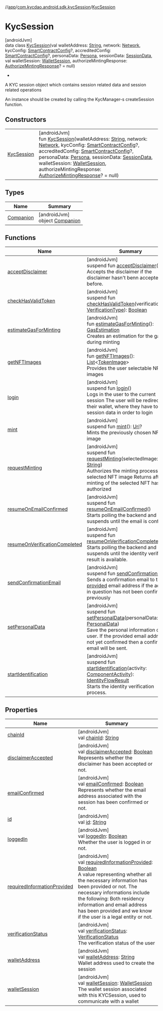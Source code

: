 //[app](../../../index.md)/[com.kycdao.android.sdk.kycSession](../index.md)/[KycSession](index.md)

# KycSession

[androidJvm]\
data class [KycSession](index.md)(val walletAddress: [String](https://kotlinlang.org/api/latest/jvm/stdlib/kotlin/-string/index.html), network: [Network](../../com.kycdao.android.sdk.model/-network/index.md), kycConfig: [SmartContractConfig](../../com.kycdao.android.sdk.model/-smart-contract-config/index.md)?, accreditedConfig: [SmartContractConfig](../../com.kycdao.android.sdk.model/-smart-contract-config/index.md)?, personaData: [Persona](../../com.kycdao.android.sdk.model/-persona/index.md), sessionData: [SessionData](../../com.kycdao.android.sdk.model/-session-data/index.md), val walletSession: [WalletSession](../../com.kycdao.android.sdk.wallet/-wallet-session/index.md), authorizeMintingResponse: [AuthorizeMintingResponse](../../com.kycdao.android.sdk.dto/-authorize-minting-response/index.md)? = null)

- 

A KYC session object which contains session related data and session related operations

An instance should be created by calling the KycManager-s createSession function.

## Constructors

| | |
|---|---|
| [KycSession](-kyc-session.md) | [androidJvm]<br>fun [KycSession](-kyc-session.md)(walletAddress: [String](https://kotlinlang.org/api/latest/jvm/stdlib/kotlin/-string/index.html), network: [Network](../../com.kycdao.android.sdk.model/-network/index.md), kycConfig: [SmartContractConfig](../../com.kycdao.android.sdk.model/-smart-contract-config/index.md)?, accreditedConfig: [SmartContractConfig](../../com.kycdao.android.sdk.model/-smart-contract-config/index.md)?, personaData: [Persona](../../com.kycdao.android.sdk.model/-persona/index.md), sessionData: [SessionData](../../com.kycdao.android.sdk.model/-session-data/index.md), walletSession: [WalletSession](../../com.kycdao.android.sdk.wallet/-wallet-session/index.md), authorizeMintingResponse: [AuthorizeMintingResponse](../../com.kycdao.android.sdk.dto/-authorize-minting-response/index.md)? = null) |

## Types

| Name | Summary |
|---|---|
| [Companion](-companion/index.md) | [androidJvm]<br>object [Companion](-companion/index.md) |

## Functions

| Name | Summary |
|---|---|
| [acceptDisclaimer](accept-disclaimer.md) | [androidJvm]<br>suspend fun [acceptDisclaimer](accept-disclaimer.md)()<br>Accepts the disclaimer if the disclaimer hasn't benn accepted before. |
| [checkHasValidToken](check-has-valid-token.md) | [androidJvm]<br>suspend fun [checkHasValidToken](check-has-valid-token.md)(verificationType: [VerificationType](../../com.kycdao.android.sdk.model/-verification-type/index.md)): [Boolean](https://kotlinlang.org/api/latest/jvm/stdlib/kotlin/-boolean/index.html) |
| [estimateGasForMinting](estimate-gas-for-minting.md) | [androidJvm]<br>fun [estimateGasForMinting](estimate-gas-for-minting.md)(): [GasEstimation](../../com.kycdao.android.sdk.model/-gas-estimation/index.md)<br>Creates an estimation for the gas fees during minting |
| [getNFTImages](get-n-f-t-images.md) | [androidJvm]<br>fun [getNFTImages](get-n-f-t-images.md)(): [List](https://kotlinlang.org/api/latest/jvm/stdlib/kotlin.collections/-list/index.html)&lt;[TokenImage](../../com.kycdao.android.sdk.model/-token-image/index.md)&gt;<br>Provides the user selectable NFT images |
| [login](login.md) | [androidJvm]<br>suspend fun [login](login.md)()<br>Logs in the user to the current session The user will be redirected to their wallet, where they have to sign a session data in order to login |
| [mint](mint.md) | [androidJvm]<br>suspend fun [mint](mint.md)(): [Uri](https://developer.android.com/reference/kotlin/android/net/Uri.html)?<br>Mints the previously chosen NFT image |
| [requestMinting](request-minting.md) | [androidJvm]<br>suspend fun [requestMinting](request-minting.md)(selectedImage: [String](https://kotlinlang.org/api/latest/jvm/stdlib/kotlin/-string/index.html))<br>Authorizes the minting process for a selected NFT image Returns after the minting of the selected NFT has been authorized |
| [resumeOnEmailConfirmed](resume-on-email-confirmed.md) | [androidJvm]<br>suspend fun [resumeOnEmailConfirmed](resume-on-email-confirmed.md)()<br>Starts polling the backend and suspends until the email is confirmed. |
| [resumeOnVerificationCompleted](resume-on-verification-completed.md) | [androidJvm]<br>suspend fun [resumeOnVerificationCompleted](resume-on-verification-completed.md)()<br>Starts polling the backend and suspends until the identity verification result is available. |
| [sendConfirmationEmail](send-confirmation-email.md) | [androidJvm]<br>suspend fun [sendConfirmationEmail](send-confirmation-email.md)()<br>Sends a confirmation email to the [provided](set-personal-data.md) email address if the address in question has not been confirmed previously |
| [setPersonalData](set-personal-data.md) | [androidJvm]<br>suspend fun [setPersonalData](set-personal-data.md)(personalData: [PersonalData](../../com.kycdao.android.sdk.model/-personal-data/index.md))<br>Save the personal information of the user. If the provided email address is not yet confirmed then a confirmation email will be sent. |
| [startIdentification](start-identification.md) | [androidJvm]<br>suspend fun [startIdentification](start-identification.md)(activity: [ComponentActivity](https://developer.android.com/reference/kotlin/androidx/activity/ComponentActivity.html)): [IdentityFlowResult](../../com.kycdao.android.sdk.model/-identity-flow-result/index.md)<br>Starts the identity verification process. |

## Properties

| Name | Summary |
|---|---|
| [chainId](chain-id.md) | [androidJvm]<br>val [chainId](chain-id.md): [String](https://kotlinlang.org/api/latest/jvm/stdlib/kotlin/-string/index.html) |
| [disclaimerAccepted](disclaimer-accepted.md) | [androidJvm]<br>val [disclaimerAccepted](disclaimer-accepted.md): [Boolean](https://kotlinlang.org/api/latest/jvm/stdlib/kotlin/-boolean/index.html)<br>Represents whether the disclaimer has been accepted or not. |
| [emailConfirmed](email-confirmed.md) | [androidJvm]<br>val [emailConfirmed](email-confirmed.md): [Boolean](https://kotlinlang.org/api/latest/jvm/stdlib/kotlin/-boolean/index.html)<br>Represents whether the email address associated with the session has been confirmed or not. |
| [id](id.md) | [androidJvm]<br>val [id](id.md): [String](https://kotlinlang.org/api/latest/jvm/stdlib/kotlin/-string/index.html) |
| [loggedIn](logged-in.md) | [androidJvm]<br>val [loggedIn](logged-in.md): [Boolean](https://kotlinlang.org/api/latest/jvm/stdlib/kotlin/-boolean/index.html)<br>Whether the user is logged in or not. |
| [requiredInformationProvided](required-information-provided.md) | [androidJvm]<br>val [requiredInformationProvided](required-information-provided.md): [Boolean](https://kotlinlang.org/api/latest/jvm/stdlib/kotlin/-boolean/index.html)<br>A value representing whether all the necessary information has been provided or not. The necessary informations include the following: Both residency information and email address has been provided and we know if the user is a legal entity or not. |
| [verificationStatus](verification-status.md) | [androidJvm]<br>val [verificationStatus](verification-status.md): [VerificationStatus](../../com.kycdao.android.sdk.model/-verification-status/index.md)<br>The verification status of the user |
| [walletAddress](wallet-address.md) | [androidJvm]<br>val [walletAddress](wallet-address.md): [String](https://kotlinlang.org/api/latest/jvm/stdlib/kotlin/-string/index.html)<br>Wallet address used to create the session |
| [walletSession](wallet-session.md) | [androidJvm]<br>val [walletSession](wallet-session.md): [WalletSession](../../com.kycdao.android.sdk.wallet/-wallet-session/index.md)<br>The wallet session associated with this KYCSession, used to communicate with a wallet |
